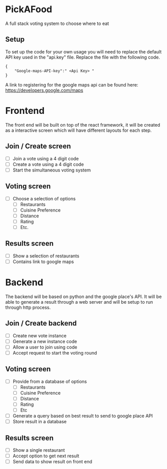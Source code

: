 # PickAFood
A full stack voting system to choose where to eat 


## Setup 
To set up the code for your own usage you will need to replace the default API key used in the "api.key" file. Replace the file with the following code. 

```
{
    "Google-maps-API-key":" <Api Key> "
}
```

A link to registering for the google maps api can be found here:
https://developers.google.com/maps


# Frontend
The front end will be built on top of the react framework, it will be created as a interactive screen which will have different layouts for each step.

## Join / Create screen 
- [ ] Join a vote using a 4 digit code 
- [ ] Create a vote using a 4 digit code 
- [ ] Start the simultaneous voting system  

## Voting screen 
- [ ] Choose a selection of options 
  - [ ] Restaurants 
  - [ ] Cuisine Preference
  - [ ] Distance  
  - [ ] Rating 
  - [ ] Etc.

## Results screen 
- [ ] Show a selection of restaurants  
- [ ] Contains link to google maps 

# Backend 
The backend will be based on python and the google place's API. It will be able to generate a result through a web server and will be setup to run through http process. 

## Join / Create backend 
- [ ] Create new vote instance 
- [ ] Generate a new instance code 
- [ ] Allow a user to join using code 
- [ ] Accept request to start the voting round 

## Voting screen 
- [ ] Provide from a database of options  
  - [ ] Restaurants 
  - [ ] Cuisine Preference
  - [ ] Distance  
  - [ ] Rating 
  - [ ] Etc
- [ ] Generate a query based on best result to send to google place API 
- [ ] Store result in a database

## Results screen 
- [ ] Show a single restaurant
- [ ] Accept option to get next result
- [ ] Send data to show result on front end 